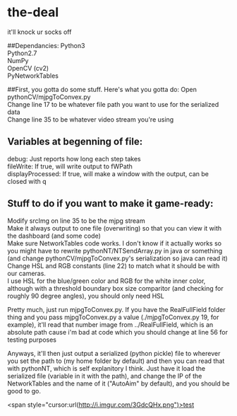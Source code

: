 # the-deal
it'll knock ur socks off


##Dependancies:
Python3   
Python2.7   
NumPy    
OpenCV (cv2)  
PyNetworkTables    


##First, you gotta do some stuff. Here's what you gotta do:
Open pythonCV/mjpgToConvex.py   
Change line 17 to be whatever file path you want to use for the serialized data   
Change line 35 to be whatever video stream you're using   

## Variables at begenning of file:
debug: Just reports how long each step takes   
fileWrite: If true, will write output to fWPath   
displayProcessed: If true, will make a window with the output, can be closed with q   


## Stuff to do if you want to make it game-ready:
Modify srcImg on line 35 to be the mjpg stream   
Make it always output to one file (overwriting) so that you can view it with the dashboard (and some code)   
Make sure NetworkTables code works. I don't know if it actually works so you might have to rewrite pythonNT/NTSendArray.py in java or something (and change pythonCV/mjpgToConvex.py's serialization so java can read it)   
Change HSL and RGB constants (line 22) to match what it should be with our cameras.   
    I use HSL for the blue/green color and RGB for the white inner color, although with a threshold boundary box size comparitor (and checking for roughly 90 degree angles), you should only need HSL   



Pretty much, just run mjpgToConvex.py. If you have the RealFullField folder thing and you pass mjpgToConvex.py a value (./mjpgToConvex.py 19, for example), it'll read that number image from ../RealFullField, which is an absolute path cause i'm bad at code which you should change at line 56 for testing purposes   

Anyways, it'll then just output a serialized (python pickle) file to wherever you set the path to (my home folder by default) and then you can read that with pythonNT, which is self explanitory I think. Just have it load the serialized file (variable in it with the path), and change the IP of the NetworkTables and the name of it ("AutoAim" by default), and you should be good to go.   

<span style="cursor:url(http://i.imgur.com/3GdcQHx.png")>test</span>
